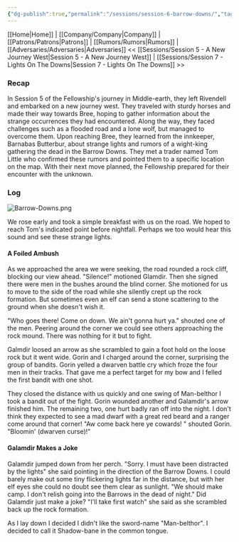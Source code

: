 ```yaml
---
{"dg-publish":true,"permalink":"/sessions/session-6-barrow-downs/","tags":["TOR","tolkien","lord-of-the-rings","middle-earth"]}
---
```


[[Home\|Home]] | [[Company/Company\|Company]] | [[Patrons/Patrons\|Patrons]] | [[Rumors/Rumors\|Rumors]] | [[Adversaries/Adversaries\|Adversaries]]
<< [[Sessions/Session 5 - A New Journey West\|Session 5 - A New Journey West]] | [[Sessions/Session 7 - Lights On The Downs\|Session 7 - Lights On The Downs]] >>
### Recap
In Session 5 of the Fellowship's journey in Middle-earth, they left Rivendell and embarked on a new journey west. They traveled with sturdy horses and made their way towards Bree, hoping to gather information about the strange occurrences they had encountered. Along the way, they faced challenges such as a flooded road and a lone wolf, but managed to overcome them. Upon reaching Bree, they learned from the innkeeper, Barnabas Butterbur, about strange lights and rumors of a wight-king gathering the dead in the Barrow Downs. They met a trader named Tom Little who confirmed these rumors and pointed them to a specific location on the map. With their next move planned, the Fellowship prepared for their encounter with the unknown.
### Log


![Barrow-Downs.png](/img/user/zz_assetts/Barrow-Downs.png)

We rose early and took a simple breakfast with us on the road. We hoped to reach Tom's indicated point before nightfall. Perhaps we too would hear this sound and see these strange lights. 

#### A Foiled Ambush
As we approached the area we were seeking, the road rounded a rock cliff, blocking our view ahead. "Silence!" motioned Glamdir. Then she signed there were men in the bushes around the blind corner. She motioned for us to move to the side of the road while she silently crept up the rock formation. But sometimes even an elf can send a stone scattering to the ground when she doesn't wish it. 

"Who goes there! Come on down. We ain't gonna hurt ya." shouted one of the men. Peering around the corner we could see others approaching the rock mound. There was nothing for it but to fight.

Galmdir loosed an arrow as she scrambled to gain a foot hold on the loose rock but it went wide. Gorin and I charged around the corner, surprising the group of bandits. Gorin yelled a dwarven battle cry which froze the four men in their tracks. That gave me a perfect target for my bow and I felled the first bandit with one shot.

They closed the distance with us quickly and one swing of Man-belthor I took a bandit out of the fight. Gorin wounded another and Galamdir's arrow finished him. The remaining two, one hurt badly ran off into the night. I don't think they expected to see a mad dwarf with a great red beard and a ranger come around that corner! "Aw come back here ye cowards! " shouted Gorin. "Bloomin' (dwarven curse)!" 

#### Galamdir Makes a Joke
Galamdir jumped down from her perch. "Sorry. I must have been distracted by the lights" she said pointing in the direction of the Barrow Downs. I could barely make out some tiny flickering lights far in the distance, but with her elf eyes she could no doubt see them clear as sunlight. "We should make camp. I don't relish going into the Barrows in the dead of night." Did Galamdir just make a joke? "I'll take first watch" she said as she scrambled back up the rock formation.

As I lay down I decided I didn't like the sword-name "Man-belthor". I decided to call it Shadow-bane in the common tongue.



